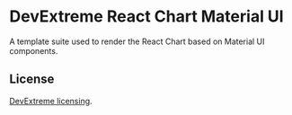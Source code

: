 # DevExtreme React Chart Material UI

A template suite used to render the React Chart based on Material UI components.

## License

[DevExtreme licensing](https://js.devexpress.com/licensing/).
